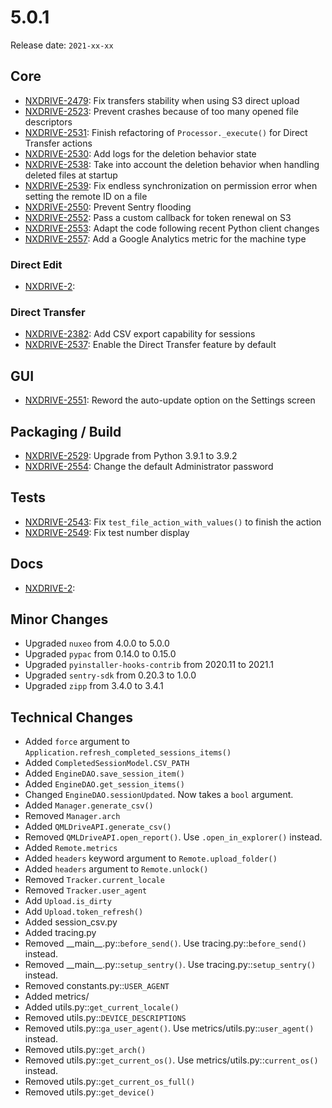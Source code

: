 # 5.0.1

Release date: `2021-xx-xx`

## Core

- [NXDRIVE-2479](https://jira.nuxeo.com/browse/NXDRIVE-2479): Fix transfers stability when using S3 direct upload
- [NXDRIVE-2523](https://jira.nuxeo.com/browse/NXDRIVE-2523): Prevent crashes because of too many opened file descriptors
- [NXDRIVE-2531](https://jira.nuxeo.com/browse/NXDRIVE-2531): Finish refactoring of `Processor._execute()` for Direct Transfer actions
- [NXDRIVE-2530](https://jira.nuxeo.com/browse/NXDRIVE-2530): Add logs for the deletion behavior state
- [NXDRIVE-2538](https://jira.nuxeo.com/browse/NXDRIVE-2538): Take into account the deletion behavior when handling deleted files at startup
- [NXDRIVE-2539](https://jira.nuxeo.com/browse/NXDRIVE-2539): Fix endless synchronization on permission error when setting the remote ID on a file
- [NXDRIVE-2550](https://jira.nuxeo.com/browse/NXDRIVE-2550): Prevent Sentry flooding
- [NXDRIVE-2552](https://jira.nuxeo.com/browse/NXDRIVE-2552): Pass a custom callback for token renewal on S3
- [NXDRIVE-2553](https://jira.nuxeo.com/browse/NXDRIVE-2553): Adapt the code following recent Python client changes
- [NXDRIVE-2557](https://jira.nuxeo.com/browse/NXDRIVE-2557): Add a Google Analytics metric for the machine type

### Direct Edit

- [NXDRIVE-2](https://jira.nuxeo.com/browse/NXDRIVE-2):

### Direct Transfer

- [NXDRIVE-2382](https://jira.nuxeo.com/browse/NXDRIVE-2382): Add CSV export capability for sessions
- [NXDRIVE-2537](https://jira.nuxeo.com/browse/NXDRIVE-2537): Enable the Direct Transfer feature by default

## GUI

- [NXDRIVE-2551](https://jira.nuxeo.com/browse/NXDRIVE-2551): Reword the auto-update option on the Settings screen

## Packaging / Build

- [NXDRIVE-2529](https://jira.nuxeo.com/browse/NXDRIVE-2529): Upgrade from Python 3.9.1 to 3.9.2
- [NXDRIVE-2554](https://jira.nuxeo.com/browse/NXDRIVE-2554): Change the default Administrator password

## Tests

- [NXDRIVE-2543](https://jira.nuxeo.com/browse/NXDRIVE-2543): Fix `test_file_action_with_values()` to finish the action
- [NXDRIVE-2549](https://jira.nuxeo.com/browse/NXDRIVE-2549): Fix test number display

## Docs

- [NXDRIVE-2](https://jira.nuxeo.com/browse/NXDRIVE-2):

## Minor Changes

- Upgraded `nuxeo` from 4.0.0 to 5.0.0
- Upgraded `pypac` from 0.14.0 to 0.15.0
- Upgraded `pyinstaller-hooks-contrib` from 2020.11 to 2021.1
- Upgraded `sentry-sdk` from 0.20.3 to 1.0.0
- Upgraded `zipp` from 3.4.0 to 3.4.1

## Technical Changes

- Added `force` argument to `Application.refresh_completed_sessions_items()`
- Added `CompletedSessionModel.CSV_PATH`
- Added `EngineDAO.save_session_item()`
- Added `EngineDAO.get_session_items()`
- Changed `EngineDAO.sessionUpdated`. Now takes a `bool` argument.
- Added `Manager.generate_csv()`
- Removed `Manager.arch`
- Added `QMLDriveAPI.generate_csv()`
- Removed `QMLDriveAPI.open_report()`. Use `.open_in_explorer()` instead.
- Added `Remote.metrics`
- Added `headers` keyword argument to `Remote.upload_folder()`
- Added `headers` argument to `Remote.unlock()`
- Removed `Tracker.current_locale`
- Removed `Tracker.user_agent`
- Add `Upload.is_dirty`
- Add `Upload.token_refresh()`
- Added session_csv.py
- Added tracing.py
- Removed \_\_main\_\_.py::`before_send()`. Use tracing.py::`before_send()` instead.
- Removed \_\_main\_\_.py::`setup_sentry()`. Use tracing.py::`setup_sentry()` instead.
- Removed constants.py::`USER_AGENT`
- Added metrics/
- Added utils.py::`get_current_locale()`
- Removed utils.py::`DEVICE_DESCRIPTIONS`
- Removed utils.py::`ga_user_agent()`. Use metrics/utils.py::`user_agent()` instead.
- Removed utils.py::`get_arch()`
- Removed utils.py::`get_current_os()`. Use metrics/utils.py::`current_os()` instead.
- Removed utils.py::`get_current_os_full()`
- Removed utils.py::`get_device()`

